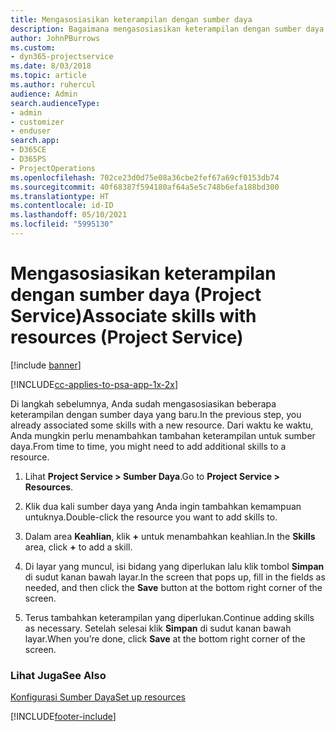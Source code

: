 ```yaml
---
title: Mengasosiasikan keterampilan dengan sumber daya
description: Bagaimana mengasosiasikan keterampilan dengan sumber daya spesifik dalam Project Service
author: JohnPBurrows
ms.custom:
- dyn365-projectservice
ms.date: 8/03/2018
ms.topic: article
ms.author: ruhercul
audience: Admin
search.audienceType:
- admin
- customizer
- enduser
search.app:
- D365CE
- D365PS
- ProjectOperations
ms.openlocfilehash: 702ce23d0d75e08a36cbe2fef67a69cf0153db74
ms.sourcegitcommit: 40f68387f594180af64a5e5c748b6efa188bd300
ms.translationtype: HT
ms.contentlocale: id-ID
ms.lasthandoff: 05/10/2021
ms.locfileid: "5995130"
---
```

# <a name="associate-skills-with-resources-project-service"></a><span data-ttu-id="61889-103">Mengasosiasikan keterampilan dengan sumber daya (Project Service)</span><span class="sxs-lookup"><span data-stu-id="61889-103">Associate skills with resources (Project Service)</span></span>

[!include [banner](../includes/psa-now-project-operations.md)]

[!INCLUDE[cc-applies-to-psa-app-1x-2x](../includes/cc-applies-to-psa-app-1x-2x.md)]

<span data-ttu-id="61889-104">Di langkah sebelumnya, Anda sudah mengasosiasikan beberapa keterampilan dengan sumber daya yang baru.</span><span class="sxs-lookup"><span data-stu-id="61889-104">In the previous step, you already associated some skills with  a new resource.</span></span> <span data-ttu-id="61889-105">Dari waktu ke waktu, Anda mungkin perlu menambahkan tambahan keterampilan untuk sumber daya.</span><span class="sxs-lookup"><span data-stu-id="61889-105">From time to time, you might need to add additional skills to a resource.</span></span>  
  
1.  <span data-ttu-id="61889-106">Lihat **Project Service > Sumber Daya**.</span><span class="sxs-lookup"><span data-stu-id="61889-106">Go to **Project Service > Resources**.</span></span>  
  
2.  <span data-ttu-id="61889-107">Klik dua kali sumber daya yang Anda ingin tambahkan kemampuan untuknya.</span><span class="sxs-lookup"><span data-stu-id="61889-107">Double-click the resource you want to add skills to.</span></span>  
  
3.  <span data-ttu-id="61889-108">Dalam area **Keahlian**, klik **+** untuk menambahkan keahlian.</span><span class="sxs-lookup"><span data-stu-id="61889-108">In the **Skills** area, click **+** to add a skill.</span></span>  
  
4.  <span data-ttu-id="61889-109">Di layar yang muncul, isi bidang yang diperlukan lalu klik tombol **Simpan** di sudut kanan bawah layar.</span><span class="sxs-lookup"><span data-stu-id="61889-109">In the screen that pops up, fill in the fields as needed, and then click the **Save** button at the bottom right corner of the screen.</span></span>  
  
5.  <span data-ttu-id="61889-110">Terus tambahkan keterampilan yang diperlukan.</span><span class="sxs-lookup"><span data-stu-id="61889-110">Continue adding skills as necessary.</span></span> <span data-ttu-id="61889-111">Setelah selesai klik **Simpan** di sudut kanan bawah layar.</span><span class="sxs-lookup"><span data-stu-id="61889-111">When you’re done, click **Save** at the bottom right corner of the screen.</span></span>  
  
### <a name="see-also"></a><span data-ttu-id="61889-112">Lihat Juga</span><span class="sxs-lookup"><span data-stu-id="61889-112">See Also</span></span>  
 [<span data-ttu-id="61889-113">Konfigurasi Sumber Daya</span><span class="sxs-lookup"><span data-stu-id="61889-113">Set up resources</span></span>](../psa/set-up-resources.md)


[!INCLUDE[footer-include](../includes/footer-banner.md)]